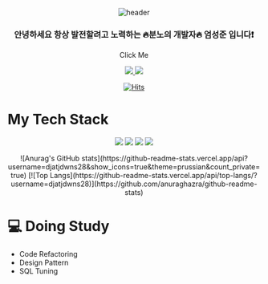 <div align=center>
  
![header](https://capsule-render.vercel.app/api?type=soft&color=gradient&customColorList=0,2,2,5,30&height=150&section=header&text=SeongJun's%20GitHub&fontSize=40)

</div>
<div align="center">
  
### 안녕하세요 항상 발전할려고 노력하는 🔥분노의 개발자🔥 엄성준 입니다❗️
  <p>Click Me</p> 
  <a href="https://ossified-cup-41c.notion.site/JAVA-developer-of-warth-f28079655cab489aa6d82e1a961491a8">
  <img src="https://img.shields.io/badge/Notion-83B81A?style=for-the-badge&logo=Notion&logoColor=grey">
  </a>
  <a href="https://github.com/djatjdwns28">
  <img src="https://img.shields.io/badge/GitHub-181717?style=for-the-badge&logo=GitHub&logoColor=grey">
  </a>
                                                                                                    
  

[![Hits](https://hits.seeyoufarm.com/api/count/incr/badge.svg?url=https%3A%2F%2Fgithub.com%2Fdjatjdwns28%2Fdjatjdwns28&count_bg=%235174FF&title_bg=%23000000&icon=&icon_color=%23E7E7E7&title=hits&edge_flat=false)](https://hits.seeyoufarm.com)
  
</div>

<h1>My Tech Stack</h1>

<p align="center">
  <img src="https://img.shields.io/badge/JavaScript-F7DF1E?style=for-the-badge&logo=JavaScript&logoColor=white">
  <img src="https://img.shields.io/badge/TypeScript-3178C6?style=for-the-badge&logo=TypeScript&logoColor=white">
  <img src="https://img.shields.io/badge/Vue.js-4FC08D?style=for-the-badge&logo=Vue.js&logoColor=white">
  <img src="https://img.shields.io/badge/React-61DAFB?style=for-the-badge&logo=React&logoColor=white">
</p>

<div align=center>
<!-- ![Anurag's GitHub stats](https://github-readme-stats.vercel.app/api?username=djatjdwns28&count_private=true) -->
<!-- [![Top Langs](https://github-readme-stats.vercel.app/api/top-langs/?username=djatjdwns28)](https://github.com/anuraghazra/github-readme-stats) -->
![Anurag's GitHub stats](https://github-readme-stats.vercel.app/api?username=djatjdwns28&show_icons=true&theme=prussian&count_private=true)
[![Top Langs](https://github-readme-stats.vercel.app/api/top-langs/?username=djatjdwns28)](https://github.com/anuraghazra/github-readme-stats)
  
  </div>
  
<h1>💻 Doing Study</h1>
<ul>
  <li>Code Refactoring</li>
  <li>Design Pattern</li>
  <li>SQL Tuning</li>
</ul>
<!--
**djatjdwns28/djatjdwns28** is a ✨ _special_ ✨ repository because its `README.md` (this file) appears on your GitHub profile.

Here are some ideas to get you started:

- 🔭 I’m currently working on ...
- 🌱 I’m currently learning ...
- 👯 I’m looking to collaborate on ...
- 🤔 I’m looking for help with ...
- 💬 Ask me about ...
- 📫 How to reach me: ...
- 😄 Pronouns: ...
- ⚡ Fun fact: ...
-->
